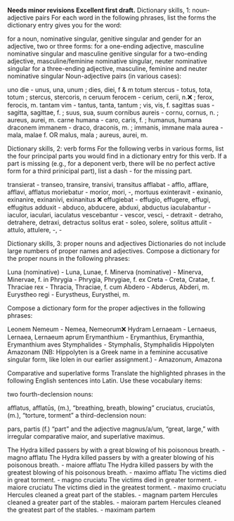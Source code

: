 **Needs minor revisions**
**Excellent first draft.**
Dictionary skills, 1: noun-adjective pairs
For each word in the following phrases, list the forms the dictionary entry gives you for the word:

for a noun, nominative singular, genitive singular and gender
for an adjective, two or three forms:
for a one-ending adjective, masculine nominative singular and masculine genitive singular
for a two-ending adjective, masculine/feminine nominative singular, neuter nominative singular
for a three-ending adjective, masculine, feminine and neuter nominative singular
Noun-adjective pairs (in various cases):

uno die - unus, una, unum ; dies, diei, f & m
totum stercus - totus, tota, totum ; stercus, stercoris, n
ceruum ferocem - cerium, cerii, n.❌ ; ferox, ferocis, m.
tantam vim - tantus, tanta, tantum ; vis, vis, f.
sagittas suas - sagitta, sagittae, f. ; suus, sua, suum
cornibus aureis - cornu, cornus, n. ; aureus, aurei, m.
carne humana - caro, caris, f. ; humanus, humana
draconem immanem - draco, draconis, m. ; immanis, immane
mala aurea - mala, malae f. OR malus, mala ; aureus, aurei, m.
 
 
Dictionary skills, 2: verb forms
For the following verbs in various forms, list the four principal parts you would find in a dictionary entry for this verb. 
If a part is missing (e.g., for a deponent verb, there will be no perfect active form for a third prinicipal part), list a dash - for the missing part.
 
transierat - transeo, transire, transivi, transitus
afflabat - afflo, afflare, afflavi, afflatus
moriebatur - morior, mori, -,  mortuus
exinteravit - exinanio, exinanire, exinanivi, exinanitus ❌
effugiebat - effugio, effugere, effugi, effugitus
adduxit - abduco, abducere, abduxi, abductus
iaculabantur - iaculor, iaculari, iaculatus
vescebantur - vescor, vesci, -
detraxit - detraho, detrahere, detraxi, detractus
solitus erat - soleo, solere, solitus
attulit - attulo, attulere, -, -
 
 
Dictionary skills, 3: proper nouns and adjectives
Dictionaries do not include large numbers of proper names and adjectives. Compose a dictionary for the proper nouns in the following phrases:

Luna (nominative) - Luna, Lunae, f.
Minerva (nominative) - Minerva, Minervae, f.
in Phrygia - Phrygia, Phrygiae, f.
ex Creta - Creta, Cratae, f.
Thraciae rex - Thracia, Thraciae, f.
cum Abdero - Abderus, Abderi, m.
Eurystheo regi - Eurystheus, Eurysthei, m.
 
Compose a dictionary form for the proper adjectives in the following phrases:

Leonem Nemeum - Nemea, Nemeorum❌ 
Hydram Lernaeam - Lernaeus, Lernaea, Lernaeum 
aprum Erymanthium - Erymanthius, Erymanthia, Erymanthium
aves Stymphalides - Stymphalis, Stymphalidis 
Hippolyten Amazonam (NB: Hippolyten is a Greek name in a feminine accusative singular form, like Iolen in our earlier assignment.) - Amazonum, Amazona 

Comparative and superlative forms
Translate the highlighted phrases in the following English sentences into Latin. Use these vocabulary items:

two fourth-declension nouns:

afflatus, afflatūs, (m.), “breathing, breath, blowing”
cruciatus, cruciatūs, (m.), “torture, torment”
a third-declension noun:

pars, partis (f.) “part”
and the adjective magnus/a/um, “great, large,” with irregular comparative maior, and superlative maximus.

The Hydra killed passers by with a great blowing of his poisonous breath. - magno afflatu
The Hydra killed passers by with a greater blowing of his poisonous breath. - maiore afflatu
The Hydra killed passers by with the greatest blowing of his poisonous breath. - maximo afflatu 
The victims died in great torment. - magno cruciatu
The victims died in greater torment. - maiore cruciatu
The victims died in the greatest torment. - maximo cruciatu
Hercules cleaned a great part of the stables. - magnam partem
Hercules cleaned a greater part of the stables.  - maioram partem
Hercules cleaned the greatest part of the stables. - maximam partem

